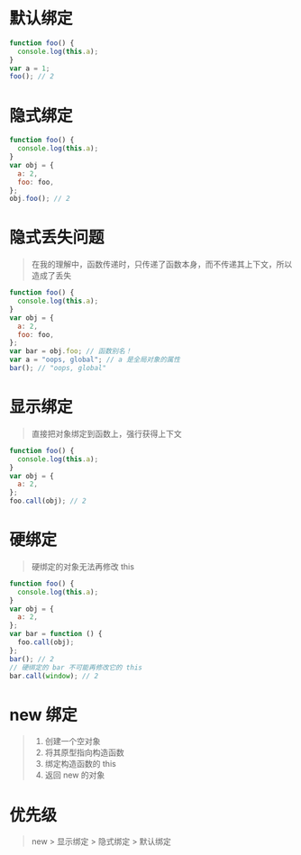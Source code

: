 # 默认绑定

```js
function foo() {
  console.log(this.a);
}
var a = 1;
foo(); // 2
```

# 隐式绑定

```js
function foo() {
  console.log(this.a);
}
var obj = {
  a: 2,
  foo: foo,
};
obj.foo(); // 2
```

# 隐式丢失问题

> 在我的理解中，函数传递时，只传递了函数本身，而不传递其上下文，所以造成了丢失

```js
function foo() {
  console.log(this.a);
}
var obj = {
  a: 2,
  foo: foo,
};
var bar = obj.foo; // 函数别名！
var a = "oops, global"; // a 是全局对象的属性
bar(); // "oops, global"
```

# 显示绑定

> 直接把对象绑定到函数上，强行获得上下文

```js
function foo() {
  console.log(this.a);
}
var obj = {
  a: 2,
};
foo.call(obj); // 2
```

# 硬绑定

> 硬绑定的对象无法再修改 this

```js
function foo() {
  console.log(this.a);
}
var obj = {
  a: 2,
};
var bar = function () {
  foo.call(obj);
};
bar(); // 2
// 硬绑定的 bar 不可能再修改它的 this
bar.call(window); // 2
```

# new 绑定

> 1. 创建一个空对象
> 2. 将其原型指向构造函数
> 3. 绑定构造函数的 this
> 4. 返回 new 的对象

# 优先级

> new > 显示绑定 > 隐式绑定 > 默认绑定
